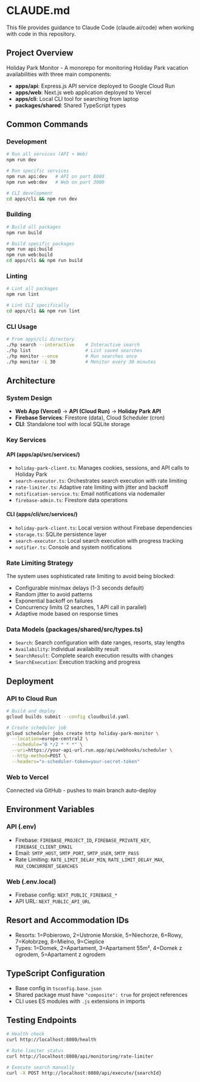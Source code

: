 # CLAUDE.md

This file provides guidance to Claude Code (claude.ai/code) when working with code in this repository.

## Project Overview

Holiday Park Monitor - A monorepo for monitoring Holiday Park vacation availabilities with three main components:
- **apps/api**: Express.js API service deployed to Google Cloud Run
- **apps/web**: Next.js web application deployed to Vercel  
- **apps/cli**: Local CLI tool for searching from laptop
- **packages/shared**: Shared TypeScript types

## Common Commands

### Development
```bash
# Run all services (API + Web)
npm run dev

# Run specific services
npm run api:dev   # API on port 8080
npm run web:dev   # Web on port 3000

# CLI development
cd apps/cli && npm run dev
```

### Building
```bash
# Build all packages
npm run build

# Build specific packages
npm run api:build
npm run web:build
cd apps/cli && npm run build
```

### Linting
```bash
# Lint all packages
npm run lint

# Lint CLI specifically
cd apps/cli && npm run lint
```

### CLI Usage
```bash
# From apps/cli directory
./hp search --interactive    # Interactive search
./hp list                    # List saved searches
./hp monitor --once          # Run searches once
./hp monitor -i 30           # Monitor every 30 minutes
```

## Architecture

### System Design
- **Web App (Vercel)** → **API (Cloud Run)** → **Holiday Park API**
- **Firebase Services**: Firestore (data), Cloud Scheduler (cron)
- **CLI**: Standalone tool with local SQLite storage

### Key Services

#### API (apps/api/src/services/)
- `holiday-park-client.ts`: Manages cookies, sessions, and API calls to Holiday Park
- `search-executor.ts`: Orchestrates search execution with rate limiting
- `rate-limiter.ts`: Adaptive rate limiting with jitter and backoff
- `notification-service.ts`: Email notifications via nodemailer
- `firebase-admin.ts`: Firestore data operations

#### CLI (apps/cli/src/services/)
- `holiday-park-client.ts`: Local version without Firebase dependencies
- `storage.ts`: SQLite persistence layer
- `search-executor.ts`: Local search execution with progress tracking
- `notifier.ts`: Console and system notifications

### Rate Limiting Strategy
The system uses sophisticated rate limiting to avoid being blocked:
- Configurable min/max delays (1-3 seconds default)
- Random jitter to avoid patterns
- Exponential backoff on failures
- Concurrency limits (2 searches, 1 API call in parallel)
- Adaptive mode based on response times

### Data Models (packages/shared/src/types.ts)
- `Search`: Search configuration with date ranges, resorts, stay lengths
- `Availability`: Individual availability result
- `SearchResult`: Complete search execution results with changes
- `SearchExecution`: Execution tracking and progress

## Deployment

### API to Cloud Run
```bash
# Build and deploy
gcloud builds submit --config cloudbuild.yaml

# Create scheduler job
gcloud scheduler jobs create http holiday-park-monitor \
  --location=europe-central2 \
  --schedule="0 */2 * * *" \
  --uri=https://your-api-url.run.app/api/webhooks/scheduler \
  --http-method=POST \
  --headers="x-scheduler-token=your-secret-token"
```

### Web to Vercel
Connected via GitHub - pushes to main branch auto-deploy

## Environment Variables

### API (.env)
- Firebase: `FIREBASE_PROJECT_ID`, `FIREBASE_PRIVATE_KEY`, `FIREBASE_CLIENT_EMAIL`
- Email: `SMTP_HOST`, `SMTP_PORT`, `SMTP_USER`, `SMTP_PASS`
- Rate Limiting: `RATE_LIMIT_DELAY_MIN`, `RATE_LIMIT_DELAY_MAX`, `MAX_CONCURRENT_SEARCHES`

### Web (.env.local)
- Firebase config: `NEXT_PUBLIC_FIREBASE_*`
- API URL: `NEXT_PUBLIC_API_URL`

## Resort and Accommodation IDs
- Resorts: 1=Pobierowo, 2=Ustronie Morskie, 5=Niechorze, 6=Rowy, 7=Kołobrzeg, 8=Mielno, 9=Cieplice
- Types: 1=Domek, 2=Apartament, 3=Apartament 55m², 4=Domek z ogrodem, 5=Apartament z ogrodem

## TypeScript Configuration
- Base config in `tsconfig.base.json`
- Shared package must have `"composite": true` for project references
- CLI uses ES modules with `.js` extensions in imports

## Testing Endpoints
```bash
# Health check
curl http://localhost:8080/health

# Rate limiter status
curl http://localhost:8080/api/monitoring/rate-limiter

# Execute search manually
curl -X POST http://localhost:8080/api/execute/{searchId}
```